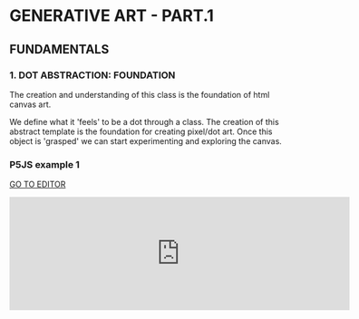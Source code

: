 # GENERATIVE ART - PART.1

## FUNDAMENTALS

### 1. DOT ABSTRACTION: FOUNDATION

The creation and understanding of this class is the foundation of html canvas art. 

We define what it 'feels' to be a dot through a class. The creation of this abstract template is the foundation for creating pixel/dot art. Once this object is 'grasped' we can start experimenting and exploring the canvas.

### P5JS example 1

[GO TO EDITOR](https://editor.p5js.org/bernatferragut/sketches/B1rYAKS_m)

<iframe 
frameborder="0" 
border="0" 
cellspacing="0"
style="border-style: none;width: 600px; height: 200px;"
src="https://editor.p5js.org/embed/B1rYAKS_m"></iframe>




